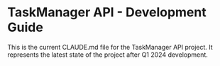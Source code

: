 # TaskManager API - Development Guide

This is the current CLAUDE.md file for the TaskManager API project. It represents the latest state of the project after Q1 2024 development.